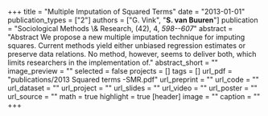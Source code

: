 +++
title = "Multiple Imputation of Squared Terms"
date = "2013-01-01"
publication_types = ["2"]
authors = ["G. Vink", "**S. van Buuren**"]
publication = "Sociological Methods \\& Research, (42), 4, _598--607_"
abstract = "Abstract We propose a new multiple imputation technique for imputing squares. Current methods yield either unbiased regression estimates or preserve data relations. No method, however, seems to deliver both, which limits researchers in the implementation of."
abstract_short = ""
image_preview = ""
selected = false
projects = []
tags = []
url_pdf = "publications/2013 Squared terms -SMR.pdf"
url_preprint = ""
url_code = ""
url_dataset = ""
url_project = ""
url_slides = ""
url_video = ""
url_poster = ""
url_source = ""
math = true
highlight = true
[header]
image = ""
caption = ""
+++
